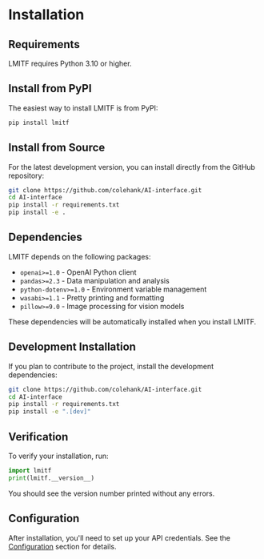 # Installation

## Requirements

LMITF requires Python 3.10 or higher.

## Install from PyPI

The easiest way to install LMITF is from PyPI:

```bash
pip install lmitf
```

## Install from Source

For the latest development version, you can install directly from the GitHub repository:

```bash
git clone https://github.com/colehank/AI-interface.git
cd AI-interface
pip install -r requirements.txt
pip install -e .
```

## Dependencies

LMITF depends on the following packages:

- `openai>=1.0` - OpenAI Python client
- `pandas>=2.3` - Data manipulation and analysis
- `python-dotenv>=1.0` - Environment variable management
- `wasabi>=1.1` - Pretty printing and formatting
- `pillow>=9.0` - Image processing for vision models

These dependencies will be automatically installed when you install LMITF.

## Development Installation

If you plan to contribute to the project, install the development dependencies:

```bash
git clone https://github.com/colehank/AI-interface.git
cd AI-interface
pip install -r requirements.txt
pip install -e ".[dev]"
```

## Verification

To verify your installation, run:

```python
import lmitf
print(lmitf.__version__)
```

You should see the version number printed without any errors.

## Configuration

After installation, you'll need to set up your API credentials. See the [Configuration](configuration.md) section for details.